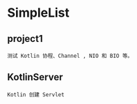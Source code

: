 # SimpleList
## project1
```
测试 Kotlin 协程、Channel , NIO 和 BIO 等。
```
## KotlinServer
```
Kotlin 创建 Servlet
```
